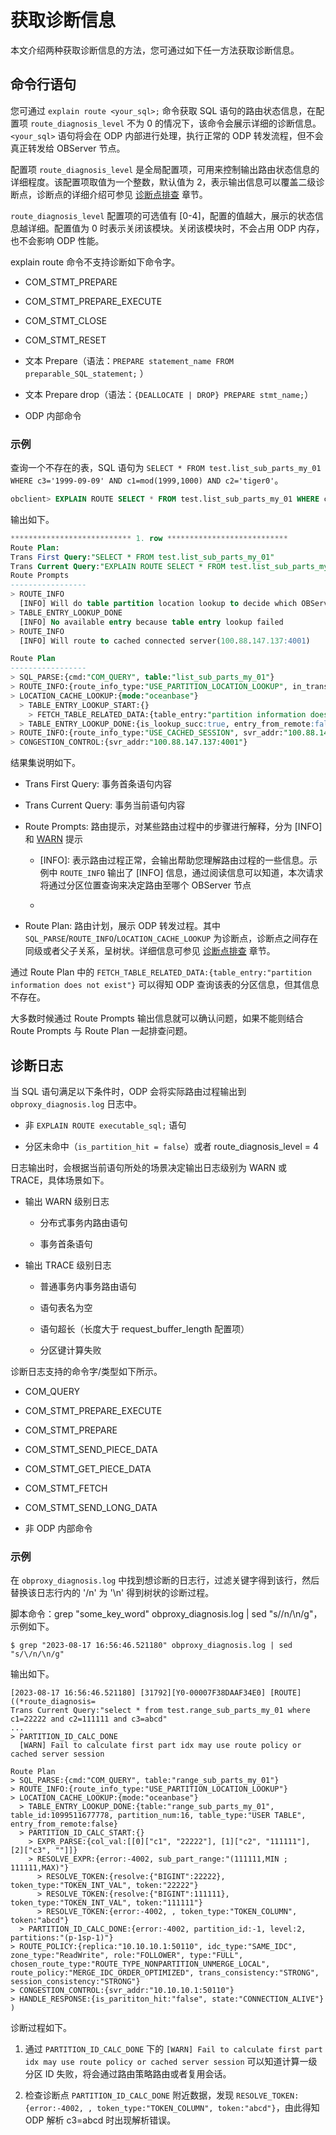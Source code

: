 # 获取诊断信息

本文介绍两种获取诊断信息的方法，您可通过如下任一方法获取诊断信息。

## 命令行语句

您可通过 `explain route <your_sql>;` 命令获取 SQL 语句的路由状态信息，在配置项 `route_diagnosis_level` 不为 0 的情况下，该命令会展示详细的诊断信息。`<your_sql>` 语句将会在 ODP 内部进行处理，执行正常的 ODP 转发流程，但不会真正转发给 OBServer 节点。

配置项 `route_diagnosis_level` 是全局配置项，可用来控制输出路由状态信息的详细程度。该配置项取值为一个整数，默认值为 2，表示输出信息可以覆盖二级诊断点，诊断点的详细介绍可参见 [诊断点排查](300.diagnosis-point-troubleshooting/100.overview-of-diagnosis-point-troubleshooting.md) 章节。

`route_diagnosis_level` 配置项的可选值有 [0-4]，配置的值越大，展示的状态信息越详细。配置值为 0 时表示关闭该模块。关闭该模块时，不会占用 ODP 内存，也不会影响 ODP 性能。

explain route 命令不支持诊断如下命令字。
  
* COM_STMT_PREPARE
  
* COM_STMT_PREPARE_EXECUTE
  
* COM_STMT_CLOSE
  
* COM_STMT_RESET

* 文本 Prepare（语法：`PREPARE statement_name FROM preparable_SQL_statement;` ）

* 文本 Prepare drop（语法：`{DEALLOCATE | DROP} PREPARE stmt_name;`）

* ODP 内部命令

### 示例

查询一个不存在的表，SQL 语句为 `SELECT * FROM test.list_sub_parts_my_01 WHERE c3='1999-09-09' AND c1=mod(1999,1000) AND c2='tiger0'`。

```sql
obclient> EXPLAIN ROUTE SELECT * FROM test.list_sub_parts_my_01 WHERE c3='1999-09-09' AND c1=mod(1999,1000) AND c2='tiger0'\G
```

输出如下。

```sql
*************************** 1. row ***************************
Route Plan:
Trans First Query:"SELECT * FROM test.list_sub_parts_my_01"
Trans Current Query:"EXPLAIN ROUTE SELECT * FROM test.list_sub_parts_my_01 WHERE c3='1999-09-09' AND c1=mod(1999,1000) AND c2='tiger0'"
Route Prompts
-----------------
> ROUTE_INFO
  [INFO] Will do table partition location lookup to decide which OBServer to route to
> TABLE_ENTRY_LOOKUP_DONE
  [INFO] No available entry because table entry lookup failed
> ROUTE_INFO
  [INFO] Will route to cached connected server(100.88.147.137:4001)

Route Plan
-----------------
> SQL_PARSE:{cmd:"COM_QUERY", table:"list_sub_parts_my_01"}
> ROUTE_INFO:{route_info_type:"USE_PARTITION_LOCATION_LOOKUP", in_transaction:true}
> LOCATION_CACHE_LOOKUP:{mode:"oceanbase"}
  > TABLE_ENTRY_LOOKUP_START:{}
    > FETCH_TABLE_RELATED_DATA:{table_entry:"partition information does not exist"}
  > TABLE_ENTRY_LOOKUP_DONE:{is_lookup_succ:true, entry_from_remote:false}
> ROUTE_INFO:{route_info_type:"USE_CACHED_SESSION", svr_addr:"100.88.147.137:4001", in_transaction:true}
> CONGESTION_CONTROL:{svr_addr:"100.88.147.137:4001"}
```

结果集说明如下。

* Trans First Query: 事务首条语句内容

* Trans Current Query: 事务当前语句内容

* Route Prompts: 路由提示，对某些路由过程中的步骤进行解释，分为 [INFO] 和 [WARN] 提示
  
  * [INFO]: 表示路由过程正常，会输出帮助您理解路由过程的一些信息。示例中 `ROUTE_INFO` 输出了 [INFO] 信息，通过阅读信息可以知道，本次请求将通过分区位置查询来决定路由至哪个 OBServer 节点
  
  * [WARN]: 表示路由过程中对应步骤出现异常，重点检查该步骤的信息输出

* Route Plan: 路由计划，展示 ODP 转发过程。其中 `SQL_PARSE`/`ROUTE_INFO`/`LOCATION_CACHE_LOOKUP` 为诊断点，诊断点之间存在同级或者父子关系，呈树状。详细信息可参见 [诊断点排查](300.diagnosis-point-troubleshooting/100.overview-of-diagnosis-point-troubleshooting.md) 章节。

通过 Route Plan 中的 `FETCH_TABLE_RELATED_DATA:{table_entry:"partition information does not exist"}` 可以得知 ODP 查询该表的分区信息，但其信息不存在。

大多数时候通过 Route Prompts 输出信息就可以确认问题，如果不能则结合 Route Prompts 与 Route Plan 一起排查问题。

## 诊断日志

当 SQL 语句满足以下条件时，ODP 会将实际路由过程输出到 `obproxy_diagnosis.log` 日志中。

* 非 `EXPLAIN ROUTE executable_sql;` 语句

* 分区未命中（`is_partition_hit = false`）或者 route_diagnosis_level = 4

日志输出时，会根据当前语句所处的场景决定输出日志级别为 WARN 或 TRACE，具体场景如下。

* 输出 WARN 级别日志
  
  * 分布式事务内路由语句
  
  * 事务首条语句

* 输出 TRACE 级别日志
  
  * 普通事务内事务路由语句
  
  * 语句表名为空
  
  * 语句超长（长度大于 request_buffer_length 配置项）
  
  * 分区键计算失败

诊断日志支持的命令字/类型如下所示。

* COM_QUERY

* COM_STMT_PREPARE_EXECUTE

* COM_STMT_PREPARE

* COM_STMT_SEND_PIECE_DATA

* COM_STMT_GET_PIECE_DATA

* COM_STMT_FETCH

* COM_STMT_SEND_LONG_DATA

* 非 ODP 内部命令

### 示例

在 `obproxy_diagnosis.log` 中找到想诊断的日志行，过滤关键字得到该行，然后替换该日志行内的 '/n' 为 '\n' 得到树状的诊断过程。

脚本命令：grep "some_key_word" obproxy_diagnosis.log | sed "s/\/n/\n/g"，示例如下。

```shell
$ grep "2023-08-17 16:56:46.521180" obproxy_diagnosis.log | sed "s/\/n/\n/g"
```

输出如下。

```shell
[2023-08-17 16:56:46.521180] [31792][Y0-00007F38DAAF34E0] [ROUTE]((*route_diagnosis=
Trans Current Query:"select * from test.range_sub_parts_my_01 where c1=22222 and c2=111111 and c3=abcd"
...
> PARTITION_ID_CALC_DONE
  [WARN] Fail to calculate first part idx may use route policy or cached server session

Route Plan
> SQL_PARSE:{cmd:"COM_QUERY", table:"range_sub_parts_my_01"}
> ROUTE_INFO:{route_info_type:"USE_PARTITION_LOCATION_LOOKUP"}
> LOCATION_CACHE_LOOKUP:{mode:"oceanbase"}
  > TABLE_ENTRY_LOOKUP_DONE:{table:"range_sub_parts_my_01", table_id:1099511677778, partition_num:16, table_type:"USER TABLE", entry_from_remote:false}
  > PARTITION_ID_CALC_START:{}
    > EXPR_PARSE:{col_val:[[0]["c1", "22222"], [1]["c2", "111111"], [2]["c3", ""]]}
    > RESOLVE_EXPR:{error:-4002, sub_part_range:"(111111,MIN ; 111111,MAX)"}
      > RESOLVE_TOKEN:{resolve:{"BIGINT":22222}, token_type:"TOKEN_INT_VAL", token:"22222"}
      > RESOLVE_TOKEN:{resolve:{"BIGINT":111111}, token_type:"TOKEN_INT_VAL", token:"111111"}
      > RESOLVE_TOKEN:{error:-4002, , token_type:"TOKEN_COLUMN", token:"abcd"}
  > PARTITION_ID_CALC_DONE:{error:-4002, partition_id:-1, level:2, partitions:"(p-1sp-1)"}
> ROUTE_POLICY:{replica:"10.10.10.1:50110", idc_type:"SAME_IDC", zone_type:"ReadWrite", role:"FOLLOWER", type:"FULL", chosen_route_type:"ROUTE_TYPE_NONPARTITION_UNMERGE_LOCAL", route_policy:"MERGE_IDC_ORDER_OPTIMIZED", trans_consistency:"STRONG", session_consistency:"STRONG"}
> CONGESTION_CONTROL:{svr_addr:"10.10.10.1:50110"}
> HANDLE_RESPONSE:{is_parititon_hit:"false", state:"CONNECTION_ALIVE"}
)
```

诊断过程如下。

1. 通过 `PARTITION_ID_CALC_DONE` 下的 `[WARN] Fail to calculate first part idx may use route policy or cached server session` 可以知道计算一级分区 ID 失败，将会通过路由策略路由或者复用会话。

2. 检查诊断点 `PARTITION_ID_CALC_DONE` 附近数据，发现 `RESOLVE_TOKEN:{error:-4002, , token_type:"TOKEN_COLUMN", token:"abcd"}`，由此得知 ODP 解析 c3=abcd 时出现解析错误。

